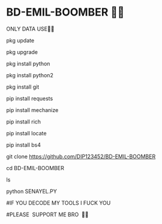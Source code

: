 # BD-EMIL-BOOMBER 🎯🎯 

ONLY DATA USE🚨🚨 

pkg update 

pkg upgrade 

pkg install python 

pkg install python2 

pkg install git 

pip install requests 

pip install mechanize 

pip install rich 

pip install locate 

pip install bs4 

git clone https://github.com/DIP123452/BD-EMIL-BOOMBER 

cd BD-EMIL-BOOMBER 

ls 

python SENAYEL.PY 

#IF YOU DECODE MY TOOLS I FUCK YOU 

#PLEASE  SUPPORT ME BRO  💜💙
